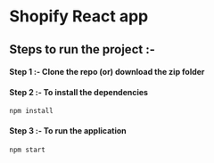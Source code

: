 
# Shopify React app


## Steps to run the project :-

####    Step 1 :-  Clone the repo (or) download the zip folder

####    Step 2 :- To install the dependencies

```
npm install
```

#### Step 3 :- To run the application
```
npm start
```
